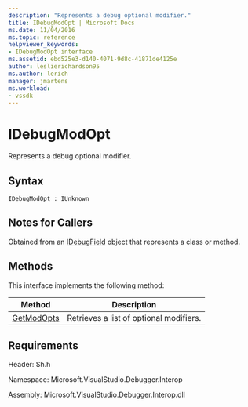 ```yaml
---
description: "Represents a debug optional modifier."
title: IDebugModOpt | Microsoft Docs
ms.date: 11/04/2016
ms.topic: reference
helpviewer_keywords:
- IDebugModOpt interface
ms.assetid: ebd525e3-d140-4071-9d8c-41871de4125e
author: leslierichardson95
ms.author: lerich
manager: jmartens
ms.workload:
- vssdk
---
```

# IDebugModOpt
Represents a debug optional modifier.

## Syntax

```
IDebugModOpt : IUnknown
```

## Notes for Callers
 Obtained from an [IDebugField](../../../extensibility/debugger/reference/idebugfield.md) object that represents a class or method.

## Methods
 This interface implements the following method:

|Method|Description|
|------------|-----------------|
|[GetModOpts](../../../extensibility/debugger/reference/idebugmodopt-getmodopts.md)|Retrieves a list of optional modifiers.|

## Requirements
 Header: Sh.h

 Namespace: Microsoft.VisualStudio.Debugger.Interop

 Assembly: Microsoft.VisualStudio.Debugger.Interop.dll
